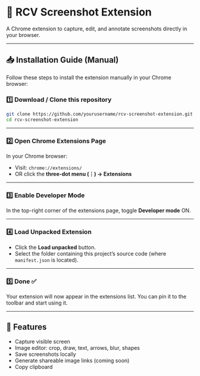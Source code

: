 # 📸 RCV Screenshot Extension

A Chrome extension to capture, edit, and annotate screenshots directly in your browser.

---

## 📥 Installation Guide (Manual)

Follow these steps to install the extension manually in your Chrome browser:

### 1️⃣ Download / Clone this repository

```bash
git clone https://github.com/yourusername/rcv-screenshot-extension.git
cd rcv-screenshot-extension
````

---

### 2️⃣ Open Chrome Extensions Page

In your Chrome browser:

* Visit: `chrome://extensions/`
* OR click the **three-dot menu (⋮) → Extensions**

---

### 3️⃣ Enable Developer Mode

In the top-right corner of the extensions page, toggle **Developer mode** ON.

---

### 4️⃣ Load Unpacked Extension

* Click the **Load unpacked** button.
* Select the folder containing this project’s source code (where `manifest.json` is located).

---

### 5️⃣ Done ✅

Your extension will now appear in the extensions list.
You can pin it to the toolbar and start using it.

---

## 📌 Features

* Capture visible screen
* Image editor: crop, draw, text, arrows, blur, shapes
* Save screenshots locally
* Generate shareable image links (coming soon)
* Copy clipboard
